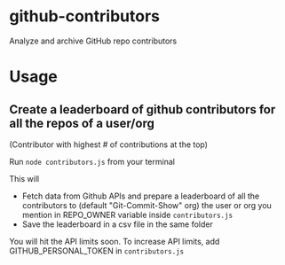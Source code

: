# github-contributors
Analyze and archive GitHub repo contributors

# Usage

## Create a leaderboard of github contributors for all the repos of a user/org
(Contributor with highest # of contributions at the top)

Run `node contributors.js` from your terminal

This will
* Fetch data from Github APIs and prepare a leaderboard of all the contributors to (default "Git-Commit-Show" org) the user or org you mention in REPO_OWNER variable inside `contributors.js` 
* Save the leaderboard in a csv file in the same folder

You will hit the API limits soon. To increase API limits, add GITHUB_PERSONAL_TOKEN in `contributors.js`
